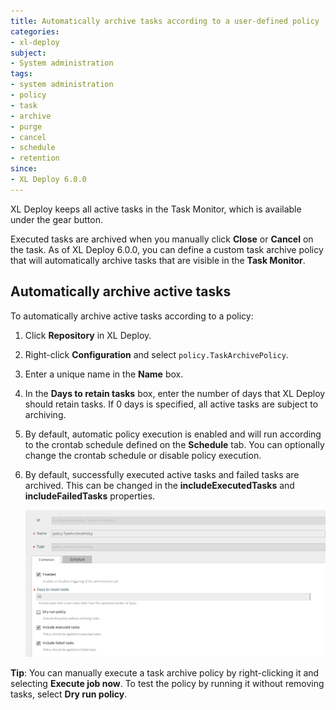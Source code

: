 ```yaml
---
title: Automatically archive tasks according to a user-defined policy
categories:
- xl-deploy
subject:
- System administration
tags:
- system administration
- policy
- task
- archive
- purge
- cancel
- schedule
- retention
since:
- XL Deploy 6.0.0
---
```


XL Deploy keeps all active tasks in the Task Monitor, which is available under the gear button.

Executed tasks are archived when you manually click **Close** or **Cancel** on the task. As of XL Deploy 6.0.0, you can define a custom task archive policy that will automatically archive tasks that are visible in the **Task Monitor**.

## Automatically archive active tasks

To automatically archive active tasks according to a policy:

1. Click **Repository** in XL Deploy.
2. Right-click **Configuration** and select `policy.TaskArchivePolicy`.
3. Enter a unique name in the **Name** box.
4. In the **Days to retain tasks** box, enter the number of days that XL Deploy should retain tasks. If 0 days is specified, all active tasks are subject to archiving.
5. By default, automatic policy execution is enabled and will run according to the crontab schedule defined on the **Schedule** tab. You can optionally change the crontab schedule or disable policy execution.
6. By default, successfully executed active tasks and failed tasks are archived. This can be changed in the **includeExecutedTasks** and **includeFailedTasks** properties.

    ![Task archive policy](images/system-admin-task-archive-policy.png)

**Tip**: You can manually execute a task archive policy by right-clicking it and selecting **Execute job now**. To test the policy by running it without removing tasks, select **Dry run policy**.
